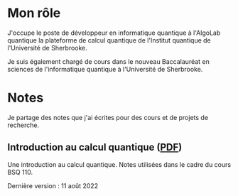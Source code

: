 # Mon rôle

J'occupe le poste de développeur en informatique quantique à l'AlgoLab quantique la plateforme de calcul quantique de l'Institut quantique de l'Université de Sherbrooke. 

Je suis également chargé de cours dans le nouveau Baccalauréat en sciences de l'informatique quantique à l'Université de Sherbrooke.

# Notes

Je partage des notes que j'ai écrites pour des cours et de projets de recherche.

## Introduction au calcul quantique (<a href="./notes/introduction%20calcul%20quantique.pdf" target="_blank">PDF</a>)

Une introduction au calcul quantique. Notes utilisées dans le cadre du cours BSQ 110.

Dernière version : 11 août 2022